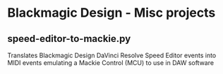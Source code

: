 Blackmagic Design - Misc projects
=================================

speed-editor-to-mackie.py
-------------------------

Translates Blackmagic Design DaVinci Resolve Speed Editor events into MIDI events emulating a Mackie Control (MCU) to use in DAW software 